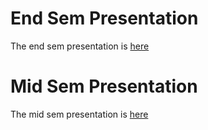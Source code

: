# End Sem Presentation

The end sem presentation is [here](https://docs.google.com/presentation/d/1q9ZryZoB8tTOC8ngvMaJe7ZFejCiQLqTrfvkm85nsf4/edit#slide=id.g125aaded73a_0_85)

# Mid Sem Presentation

The mid sem presentation is [here](https://docs.google.com/presentation/d/14jEXBw1bYllownMagO8sVkLf5zRvcqvZZKm2ylYxFF4/edit#slide=id.g11e17839e1d_0_729)
